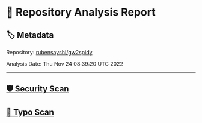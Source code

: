 # 🧪 Repository Analysis Report

## 🏷️ Metadata

Repository:
[rubensayshi/gw2spidy](https://github.com/rubensayshi/gw2spidy)

Analysis Date:
Thu Nov 24 08:39:20 UTC 2022

---

## [🛡️ Security Scan](./security)


## [🚫 Typo Scan](./typos)



